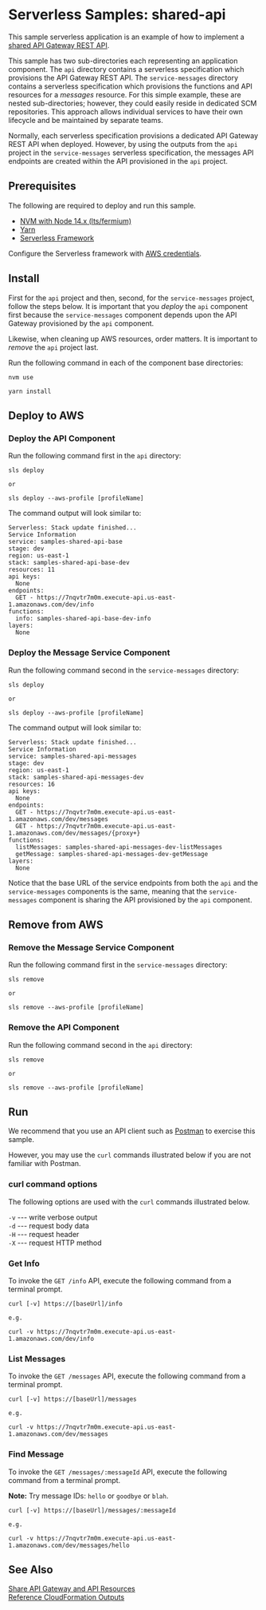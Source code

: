 # Serverless Samples: shared-api

This sample serverless application is an example of how to implement a [shared API Gateway REST API][sls-sharedapi].

This sample has two sub-directories each representing an application component. The `api` directory contains a serverless specification which provisions the API Gateway REST API. The `service-messages` directory contains a serverless specification which provisions the functions and API resources for a *messages* resource. For this simple example, these are nested sub-directories; however, they could easily reside in dedicated SCM repositories. This approach allows individual services to have their own lifecycle and be maintained by separate teams.

Normally, each serverless specification provisions a dedicated API Gateway REST API when deployed. However, by using the outputs from the `api` project in the `service-messages` serverless specification, the messages API endpoints are created within the API provisioned in the `api` project.

## Prerequisites

The following are required to deploy and run this sample.

* [NVM with Node 14.x (lts/fermium)][nvm]
* [Yarn][yarn]
* [Serverless Framework][sls]

Configure the Serverless framework with [AWS credentials](https://www.serverless.com/framework/docs/providers/aws/guide/credentials/).

## Install

First for the `api` project and then, second, for the `service-messages` project, follow the steps below. It is important that you *deploy* the `api` component first because the `service-messages` component depends upon the API Gateway provisioned by the `api` component.

Likewise, when cleaning up AWS resources, order matters. It is important to *remove* the `api` project last.

Run the following command in each of the component base directories:

```
nvm use

yarn install
```

## Deploy to AWS

### Deploy the API Component

Run the following command first in the `api` directory:

```
sls deploy

or

sls deploy --aws-profile [profileName]
```

The command output will look similar to:

```
Serverless: Stack update finished...
Service Information
service: samples-shared-api-base
stage: dev
region: us-east-1
stack: samples-shared-api-base-dev
resources: 11
api keys:
  None
endpoints:
  GET - https://7nqvtr7m0m.execute-api.us-east-1.amazonaws.com/dev/info
functions:
  info: samples-shared-api-base-dev-info
layers:
  None
```

### Deploy the Message Service Component

Run the following command second in the `service-messages` directory:

```
sls deploy

or

sls deploy --aws-profile [profileName]
```

The command output will look similar to:

```
Serverless: Stack update finished...
Service Information
service: samples-shared-api-messages
stage: dev
region: us-east-1
stack: samples-shared-api-messages-dev
resources: 16
api keys:
  None
endpoints:
  GET - https://7nqvtr7m0m.execute-api.us-east-1.amazonaws.com/dev/messages
  GET - https://7nqvtr7m0m.execute-api.us-east-1.amazonaws.com/dev/messages/{proxy+}
functions:
  listMessages: samples-shared-api-messages-dev-listMessages
  getMessage: samples-shared-api-messages-dev-getMessage
layers:
  None
```

Notice that the base URL of the service endpoints from both the `api` and the `service-messages` components is the same, meaning that the `service-messages` component is sharing the API provisioned by the `api` component.

## Remove from AWS

### Remove the Message Service Component

Run the following command first in the `service-messages` directory:

```
sls remove

or

sls remove --aws-profile [profileName]
```

### Remove the API Component

Run the following command second in the `api` directory:

```
sls remove

or

sls remove --aws-profile [profileName]
```

## Run

We recommend that you use an API client such as [Postman][postman] to exercise this sample.

However, you may use the `curl` commands illustrated below if you are not familiar with Postman.

### curl command options

The following options are used with the `curl` commands illustrated below.

`-v` --- write verbose output  
`-d` --- request body data  
`-H` --- request header  
`-X` --- request HTTP method  

### Get Info

To invoke the `GET /info` API, execute the following command from a terminal prompt.

```
curl [-v] https://[baseUrl]/info

e.g.

curl -v https://7nqvtr7m0m.execute-api.us-east-1.amazonaws.com/dev/info
```

### List Messages

To invoke the `GET /messages` API, execute the following command from a terminal prompt.

```
curl [-v] https://[baseUrl]/messages

e.g.

curl -v https://7nqvtr7m0m.execute-api.us-east-1.amazonaws.com/dev/messages
```

### Find Message

To invoke the `GET /messages/:messageId` API, execute the following command from a terminal prompt.

**Note:** Try message IDs: `hello` or `goodbye` or `blah`.

```
curl [-v] https://[baseUrl]/messages/:messageId

e.g.

curl -v https://7nqvtr7m0m.execute-api.us-east-1.amazonaws.com/dev/messages/hello
```

## See Also

[Share API Gateway and API Resources][sls-sharedapi]  
[Reference CloudFormation Outputs](https://serverless.com/framework/docs/providers/aws/guide/variables#reference-cloudformation-outputs "Reference CloudFormation Outputs | Serverless Docs")  

[sls-sharedapi]: https://serverless.com/framework/docs/providers/aws/events/apigateway#share-api-gateway-and-api-resources "Share API Gateway and API Resources | Serverless Docs"  

[nvm]: https://github.com/nvm-sh/nvm "Node Version Manager"
[yarn]: https://yarnpkg.com/ "Yarn Package Manager"
[sls]: https://www.serverless.com/ "Serverless Framework"
[postman]: https://www.postman.com/ "Postman API platform"